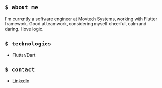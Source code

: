 ## `$ about me`

I'm currently a software engineer at Movtech Systems, working with Flutter framework. Good at teamwork, considering myself cheerful, calm and daring. I love logic.

## `$ technologies`

- Flutter/Dart

## `$ contact`

- [LinkedIn](https://www.linkedin.com/in/artur-zanella-928279238/)
